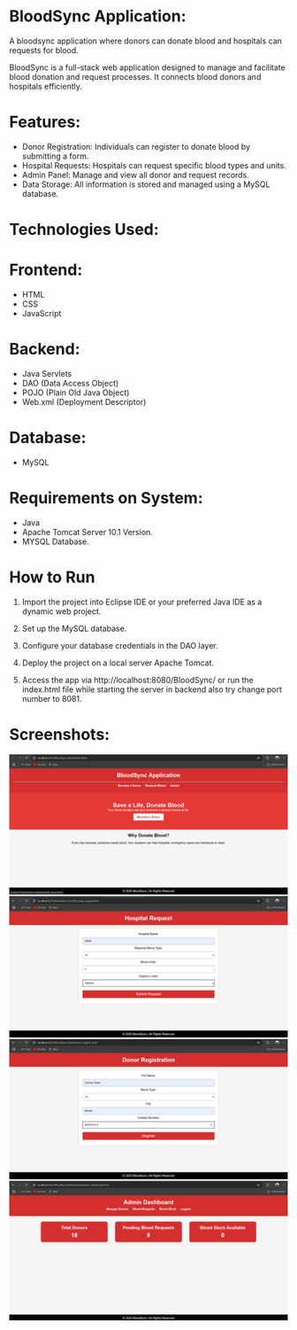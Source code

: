 # BloodSync Application:
A bloodsync application where donors can donate blood and hospitals can requests for blood.

 BloodSync is a full-stack web application designed to manage and facilitate blood donation and     request processes. It connects blood donors and hospitals efficiently.

# Features:
-  Donor Registration: Individuals can register to donate blood by submitting a form.
-  Hospital Requests: Hospitals can request specific blood types and units.
-  Admin Panel: Manage and view all donor and request records.
-  Data Storage: All information is stored and managed using a MySQL database.

# Technologies Used:
# Frontend:
- HTML
- CSS
- JavaScript

# Backend:
- Java Servlets
- DAO (Data Access Object)
- POJO (Plain Old Java Object)
- Web.xml (Deployment Descriptor)

# Database:
- MySQL

# Requirements on System:
- Java
- Apache Tomcat Server 10.1 Version.
- MYSQL Database.

# How to Run
1. Import the project into Eclipse IDE or your preferred Java IDE as a dynamic web project.

2. Set up the MySQL database.

3. Configure your database credentials in the DAO layer.

4. Deploy the project on a local server Apache Tomcat.

5. Access the app via http://localhost:8080/BloodSync/ or run the index.html file while starting the server in backend also try change port number to 8081.

# Screenshots:
![login](https://github.com/tanmayyadav83/BloodSync-Application/blob/main/login_page.png?raw=true)
![hospital](https://github.com/tanmayyadav83/BloodSync-Application/blob/main/hospital_page.png?raw=true)
![donor](https://github.com/tanmayyadav83/BloodSync-Application/blob/main/donor_page.png?raw=true)
![admin](https://github.com/tanmayyadav83/BloodSync-Application/blob/main/admin_page.png?raw=true)





